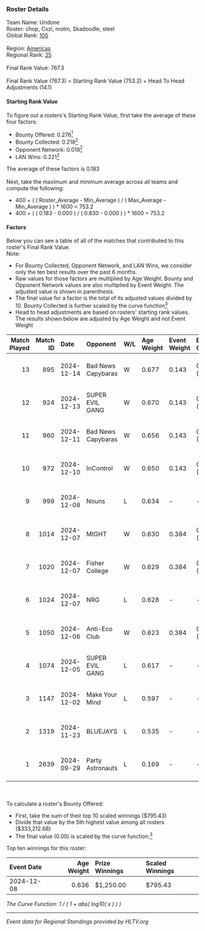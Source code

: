 ### Roster Details<br />
Team Name: Undone<br />
Roster: chop, Cxzi, motm, Skadoodle, steel<br />
Global Rank: [105](../../standings_global_2025_03_03.md)<br />
<br />
Region: [Americas]( ../../standings_americas_2025_03_03.md)<br />
Regional Rank: [25]( ../../standings_americas_2025_03_03.md)<br />
<br />
Final Rank Value:  767.3<br />
<br />
Final Rank Value (767.3) = Starting Rank Value (753.2) + Head To Head Adjustments (14.1)<br />

#### Starting Rank Value<br />
To figure out a rosters's Starting Rank Value, first take the average of these four factors:<br />
- Bounty Offered: 0.276[<sup>1</sup>](#table2)
- Bounty Collected: 0.218[<sup>2</sup>](#table1)
- Opponent Network: 0.018[<sup>2</sup>](#table1)
- LAN Wins: 0.221[<sup>2</sup>](#table1)

The average of these factors is 0.183<br />
<br />
Next, take the maximum and minimum average across all teams and compute the following:<br />
- 400 + ( ( Roster_Average - Min_Average ) / ( Max_Average - Min_Average ) ) * 1600 = 753.2
- 400 + ( ( 0.183 - 0.000 ) / ( 0.830 - 0.000 ) ) * 1600 = 753.2


#### Factors<br />
Below you can see a table of all of the matches that contributed to this roster's Final Rank Value.<br />
Note:<br />

- For Bounty Collected, Opponent Network, and LAN Wins, we consider only the ten best results over the past 6 months.
- Raw values for those factors are multiplied by Age Weight. Bounty and Opponent Network values are also multiplied by Event Weight. The adjusted value is shown in parenthesis.
- The final value for a factor is the total of its adjusted values divided by 10. Bounty Collected is further scaled by the curve function[<sup>3</sup>](#curveFunction)
- Head to head adjustments are based on rosters' starting rank values. The results shown below are adjusted by Age Weight and not Event Weight
<span id="table1"></span><br />


| Match Played | Match ID | Date       | Opponent           | W/L | Age Weight | Event Weight | Bounty Collected | Opponent Network | LAN Wins  | H2H Adj. | Roster                             |
| -: | -: | :- | :- | :- | :- | :- | :- | :- | :- | -: | :- |
|           13 |      895 | 2024-12-14 | Bad News Capybaras | W   | 0.677      | 0.143        | 0.000 (0.000)    | 0.142 (0.014)    | 0 (0.000) |     7.84 | chop, Cxzi, motm, Skadoodle, steel |
|           12 |      924 | 2024-12-13 | SUPER EVIL GANG    | W   | 0.670      | 0.143        | 0.008 (0.001)    | 0.289 (0.028)    | 0 (0.000) |     8.93 | chop, Cxzi, motm, Skadoodle, steel |
|           11 |      960 | 2024-12-11 | Bad News Capybaras | W   | 0.656      | 0.143        | 0.000 (0.000)    | 0.142 (0.013)    | 0 (0.000) |     7.66 | chop, Cxzi, motm, Skadoodle, steel |
|           10 |      972 | 2024-12-10 | InControl          | W   | 0.650      | 0.143        | 0.000 (0.000)    | 0.000 (0.000)    | 0 (0.000) |     2.63 | chop, Cxzi, motm, Skadoodle, steel |
|            9 |      999 | 2024-12-08 | Nouns              | L   | 0.634      | -            | -                | -                | -         |    -6.95 | chop, Cxzi, motm, steel, taggy     |
|            8 |     1014 | 2024-12-07 | MIGHT              | W   | 0.630      | 0.384        | 0.002 (0.000)    | 0.341 (0.082)    | 1 (0.630) |    10.88 | chop, Cxzi, motm, steel, taggy     |
|            7 |     1020 | 2024-12-07 | Fisher College     | W   | 0.629      | 0.384        | 0.006 (0.001)    | 0.123 (0.030)    | 1 (0.629) |    10.21 | chop, Cxzi, motm, steel, taggy     |
|            6 |     1024 | 2024-12-07 | NRG                | L   | 0.628      | -            | -                | -                | -         |    -3.90 | chop, Cxzi, motm, steel, taggy     |
|            5 |     1050 | 2024-12-06 | Anti-Eco Club      | W   | 0.623      | 0.384        | 0.000 (0.000)    | 0.037 (0.009)    | 1 (0.623) |     3.18 | chop, Cxzi, motm, steel, taggy     |
|            4 |     1074 | 2024-12-05 | SUPER EVIL GANG    | L   | 0.617      | -            | -                | -                | -         |   -11.05 | chop, Cxzi, motm, Skadoodle, steel |
|            3 |     1147 | 2024-12-02 | Make Your Mind     | L   | 0.597      | -            | -                | -                | -         |   -10.91 | chop, Cxzi, motm, Skadoodle, steel |
|            2 |     1319 | 2024-11-23 | BLUEJAYS           | L   | 0.535      | -            | -                | -                | -         |    -2.05 | chop, Cxzi, motm, Skadoodle, steel |
|            1 |     2639 | 2024-09-29 | Party Astronauts   | L   | 0.169      | -            | -                | -                | -         |    -2.40 | BeaKie, chop, Cxzi, motm, stamina  |

<br />
<span id="table2"></span><br />
To calculate a roster's Bounty Offered:<br />

- First, take the sum of their top 10 scaled winnings ($795.43)
- Divide that value by the 5th highest value among all rosters ($333,212.68)
- The final value (0.00) is scaled by the curve function.[<sup>3</sup>](#curveFunction)

Top ten winnings for this roster:<br />

| Event Date | Age Weight | Prize Winnings | Scaled Winnings |
| :- | -: | :- | :- |
| 2024-12-08 |      0.636 | $1,250.00      | $795.43         |


<span id="curveFunction"></span>_The Curve Function: 1 / ( 1 + abs( log10( x ) ) )_<br />

---
_Event data for Regional Standings provided by HLTV.org_<br />
